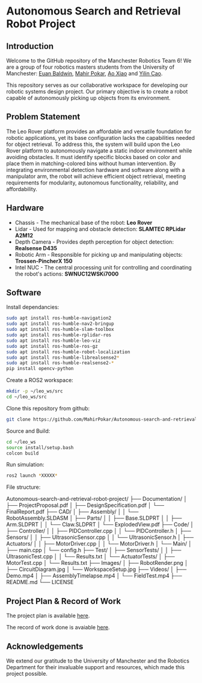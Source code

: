 # Autonomous Search and Retrieval Robot Project 

## Introduction

Welcome to the GitHub repository of the Manchester Robotics Team 6! We are a group of four robotics masters students from the University of Manchester: [Euan Baldwin](https://euanbaldwin.github.io), [Mahir Pokar](https://mahirpokar.github.io), [Ao Xiao](https://kkoalayep.github.io) and [Yilin Cao](https://halfmountain4.github.io/). 

This repository serves as our collaborative workspace for developing our robotic systems design project. Our primary objective is to create a robot capable of autonomously picking up objects from its environment.

## Problem Statement

The Leo Rover platform provides an affordable and versatile foundation for robotic applications, yet its base configuration lacks the capabilities needed for object retrieval. To address this, the system will build upon the Leo Rover platform to autonomously navigate a static indoor environment while avoiding obstacles. It must identify specific blocks based on color and place them in matching-colored bins without human intervention. By integrating environmental detection hardware and software along with a manipulator arm, the robot will achieve efficient object retrieval, meeting requirements for modularity, autonomous functionality, reliability, and affordability.

## Hardware

- Chassis - The mechanical base of the robot: **Leo Rover**
- Lidar - Used for mapping and obstacle detection: **SLAMTEC RPLidar A2M12**
- Depth Camera - Provides depth perception for object detection: **Realsense D435**
- Robotic Arm - Responsible for picking up and manipulating objects: **Trossen-PincherX 150**
- Intel NUC - The central processing unit for controlling and coordinating the robot's actions: **SWNUC12WSKi7000**

## Software

Install dependancies:

```bash
sudo apt install ros-humble-navigation2
sudo apt install ros-humble-nav2-bringup
sudo apt install ros-humble-slam-toolbox
sudo apt install ros-humble-rplidar-ros
sudo apt install ros-humble-leo-viz
sudo apt install ros-humble-ros-gz
sudo apt install ros-humble-robot-localization
sudo apt install ros-humble-librealsense2*
sudo apt install ros-humble-realsense2-*
pip install opencv-python
```

Create a ROS2 workspace:

```bash
mkdir -p ~/leo_ws/src
cd ~/leo_ws/src
```

Clone this repository from github:

```bash
git clone https://github.com/MahirPokar/Autonomous-search-and-retrieval-robot-project.git
```

Source and Build:

```bash
cd ~/leo_ws
source install/setup.bash
colcon build
```

Run simulation:

```bash
ros2 launch *XXXXX*
```

File structure:

Autonomous-search-and-retrieval-robot-project/ ├── Documentation/ │ ├── ProjectProposal.pdf │ ├── DesignSpecification.pdf │ └── FinalReport.pdf ├── CAD/ │ ├── Assembly/ │ │ └── RobotAssembly.SLDASM │ ├── Parts/ │ │ ├── Base.SLDPRT │ │ ├── Arm.SLDPRT │ │ └── Claw.SLDPRT │ └── ExplodedView.pdf ├── Code/ │ ├── Controller/ │ │ ├── PIDController.cpp │ │ └── PIDController.h │ ├── Sensors/ │ │ ├── UltrasonicSensor.cpp │ │ └── UltrasonicSensor.h │ ├── Actuators/ │ │ ├── MotorDriver.cpp │ │ └── MotorDriver.h │ └── Main/ │ ├── main.cpp │ └── config.h ├── Test/ │ ├── SensorTests/ │ │ ├── UltrasonicTest.cpp │ │ └── Results.txt │ └── ActuatorTests/ │ ├── MotorTest.cpp │ └── Results.txt ├── Images/ │ ├── RobotRender.png │ ├── CircuitDiagram.jpg │ └── WorkspaceSetup.jpg ├── Videos/ │ ├── Demo.mp4 │ ├── AssemblyTimelapse.mp4 │ └── FieldTest.mp4 ├── README.md └── LICENSE


## Project Plan & Record of Work

The project plan is available [here](https://sand-weaver-acc.notion.site/Autonomous-Search-and-Retrieval-Robot-Project-11b9b09c1f93800394e0c8895a4e36ce).

The record of work done is avaiable [here](https://docs.google.com/document/d/1Un6J5uqXqME96WFxup4Rg6mEL7XoMLhmGVJzuQLUMJg/edit?usp=sharing).

## Acknowledgements

We extend our gratitude to the University of Manchester and the Robotics Department for their invaluable support and resources, which made this project possible.
